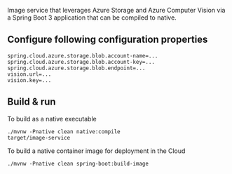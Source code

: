 Image service that leverages Azure Storage and Azure Computer Vision via a Spring Boot 3 application that can be compiled to native.

## Configure following configuration properties

```
spring.cloud.azure.storage.blob.account-name=...
spring.cloud.azure.storage.blob.account-key=...
spring.cloud.azure.storage.blob.endpoint=...
vision.url=...
vision.key=...
```

## Build & run

To build as a native executable
```
./mvnw -Pnative clean native:compile
target/image-service
```

To build a native container image for deployment in the Cloud
```
./mvnw -Pnative clean spring-boot:build-image
```